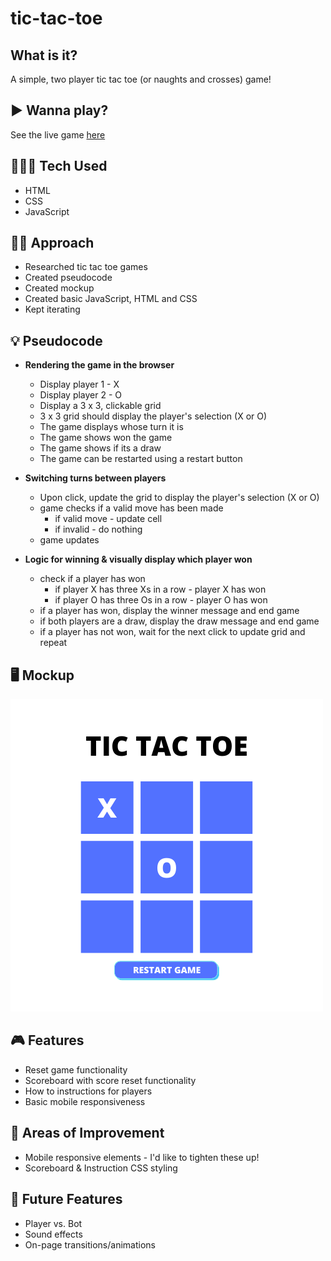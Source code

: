 # tic-tac-toe

## What is it?
A simple, two player tic tac toe (or naughts and crosses) game!

## ▶️ Wanna play?
See the live game [here](https://kaytawho.github.io/tic-tac-toe/)

## 👩🏾‍💻 Tech Used

-   HTML
-   CSS
-   JavaScript

## ✍🏾 Approach
- Researched tic tac toe games
- Created pseudocode
- Created mockup
- Created basic JavaScript, HTML and CSS
- Kept iterating

## 💡 Pseudocode

- **Rendering the game in the browser**
    - Display player 1 - X
    - Display player 2 - O
    - Display a 3 x 3, clickable grid
    - 3 x 3 grid should display the player's selection (X or O)
    - The game displays whose turn it is
    - The game shows won the game
    - The game shows if its a draw
    - The game can be restarted using a restart button
    
- **Switching turns between players**
    - Upon click, update the grid to display the player's selection (X or O)
    - game checks if a valid move has been made
        - if valid move - update cell
        - if invalid - do nothing
    - game updates
    
- **Logic for winning & visually display which player won**
    - check if a player has won
        - if player X has three Xs in a row - player X has won
        - if player O has three Os in a row - player O has won
    - if a player has won, display the winner message and end game
    - if both players are a draw, display the draw message and end game
    - if a player has not won, wait for the next click to update grid and repeat


## 🖥️ Mockup
![game mockup](tic-tac-toe-mockup.png)

## 🎮 Features
- Reset game functionality
- Scoreboard with score reset functionality
- How to instructions for players
- Basic mobile responsiveness

## 💭 Areas of Improvement
- Mobile responsive elements - I'd like to tighten these up!
- Scoreboard & Instruction CSS styling

## 👾 Future Features
- Player vs. Bot
- Sound effects
- On-page transitions/animations

